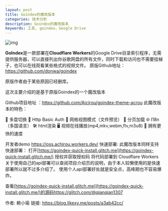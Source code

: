 ```yaml
---
layout: post
title: Goindex的魔改版本
categories: 技术分析
description: Goindex的魔改版本
keywords: 工具, goindex，Google Drive
---
```


![img](http://jiangjiawei.epizy.com/wp-content/uploads/2020/06/u3207433114120194597fm26gp0.png)


**GoIndex**是一款部署在**Cloudflare Workers**的Google Drive目录索引程序，无需提供服务器，可以直接列出你谷歌网盘的所有文件，同时下载和访问也不需要挂梯子，也可以在线观看某些格式的视频文件。
原版Github地址：https://github.com/donwa/goindex

原版作者由于某些原因已经删库。

这次主要介绍的是基于原版Goindex的一个魔改版本

Github项目地址 ：https://github.com/Aicirou/goindex-theme-acrou
此魔改版本的特色：

🔐 多盘切换
🔐 Http Basic Auth
🎨 网格视图模式（文件预览）
🎯 分页加载
🌐 I18n（多国语言）
🛠 html渲染
🖥 视频在线播放(mp4,mkv,webm,flv,m3u8)
🚀 拥有更快的速度



开发者demo https://oss.achirou.workers.dev/
快速部署:
此魔改版本同样支持快速部署：
打开[https://goindex-quick-install.glitch.me](https://goindex-quick-install.glitch.me/)
授权并获取授权码
将代码部署到 Cloudflare Workers
关于使用自己的api部署可以查阅项目介绍页的说明，由于本人较懒使用的是快速部署所以就不过多介绍了。
使用个人api部署好处就是安全点，高峰期也不容易爆炸。

查看[https://goindex-quick-install.glitch.me](https://goindex-quick-install.glitch.me/)的源码https://glitch.com/@qianqian1307

作者: 赖小瑜
链接: https://blog.likexy.me/posts/a3ab42cc/